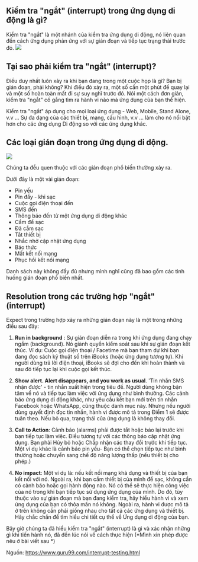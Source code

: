 ## Kiểm tra "ngắt" (interrupt) trong ứng dụng di động là gì?

Kiểm tra "ngắt" là một nhánh của kiểm tra ứng dụng di động, nó liên quan đến cách ứng dụng phản ứng với sự gián đoạn và tiếp tục trạng thái trước đó.
![](https://images.viblo.asia/e9acbd4e-7e73-4bb7-9a23-ff08810ae2d3.png)

## Tại sao phải kiểm tra "ngắt" (interrupt)?

Điều duy nhất luôn xảy ra khi bạn đang trong một cuộc họp là gì? Bạn bị gián đoạn, phải không? Khi điều đó xảy ra, một số cần một phút để quay lại và một số hoàn toàn mất đi sự suy nghĩ trước đó. Nói một cách đơn giản, kiểm tra "ngắt" cố gắng tìm ra hành vi nào mà ứng dụng của bạn thể hiện.

Kiểm tra "ngắt" áp dụng cho mọi loại ứng dụng - Web, Mobile, Stand Alone, v.v ... Sự đa dạng của các thiết bị, mạng, cấu hình, v.v ... làm cho nó nổi bật hơn cho các ứng dụng Di động so với các ứng dụng khác.

## Các loại gián đoạn trong ứng dụng di dộng.
![](https://images.viblo.asia/fe6e53c3-68e8-4710-9269-36bfcebc5e26.jpg)

Chúng ta đều quen thuộc với các gián đoạn phổ biến thường xảy ra.

Dưới đây là một vài gián đoạn:
* Pin yếu
* Pin đầy - khi sạc
* Cuộc gọi điện thoại đến
* SMS đến
* Thông báo đến từ một ứng dụng di động khác
* Cắm để sạc
* Đã cắm sạc
* Tắt thiết bị
* Nhắc nhở cập nhật ứng dụng
* Báo thức
* Mất kết nối mạng
* Phục hồi kết nối mạng

Danh sách này không đầy đủ nhưng mình nghĩ cũng đã bao gồm các tình huống gián đoạn phổ biến nhất.

## Resolution trong các trường hợp "ngắt" (interrupt)
Expect trong trường hợp xảy ra những gián đoạn này là một trong những điều sau đây:

1. **Run in background** : Sự gián đoạn diễn ra trong khi ứng dụng đang chạy ngầm (background). Nó giành quyền kiểm soát sau khi sự gián đoạn kết thúc. Ví dụ: Cuộc gọi điện thoại / Facetime mà bạn tham dự khi bạn đang đọc sách kỹ thuật số trên iBooks (hoặc ứng dụng tương tự). Khi người dùng trả lời điện thoại, iBooks sẽ đợi cho đến khi hoàn thành và sau đó tiếp tục lại khi cuộc gọi kết thúc.

1. **Show alert. Alert disappears, and you work as usual**. 'Tin nhắn SMS nhận được' - tin nhắn xuất hiện trong tiêu đề. Người dùng không bận tâm về nó và tiếp tục làm việc với ứng dụng như bình thường. Các cảnh báo ứng dụng di động khác, như yêu cầu kết bạn mới trên tin nhắn Facebook hoặc WhatsApp, cũng thuộc danh mục này. Nhưng nếu người dùng quyết định đọc tin nhắn, hành vi được mô tả trong Điểm 1 sẽ được tuân theo. Nếu bỏ qua, trạng thái của ứng dụng là không thay đổi.
1. **Call to Action**: Cảnh báo (alarms) phải được tắt hoặc báo lại trước khi bạn tiếp tục làm việc. Điều tương tự với các thông báo cập nhật ứng dụng. Bạn phải Hủy bỏ hoặc Chấp nhận các thay đổi trước khi tiếp tục. Một ví dụ khác là cảnh báo pin yếu- Bạn có thể chọn tiếp tục như bình thường hoặc chuyển sang chế độ năng lượng thấp (nếu thiết bị cho phép.)
1. **No impact**: Một ví dụ là: nếu kết nối mạng khả dụng và thiết bị của bạn kết nối với nó. Ngoài ra, khi bạn cắm thiết bị của mình để sạc, không cần có cảnh báo hoặc gọi hành động nào. Nó có thể sẽ thực hiện công việc của nó trong khi bạn tiếp tục sử dụng ứng dụng của mình.
Do đó, tùy thuộc vào sự gián đoạn mà bạn đang kiểm tra, hãy hiểu hành vi và xem ứng dụng của bạn có thỏa mãn nó không. Ngoài ra, hành vi được mô tả ở trên không cần phải giống nhau cho tất cả các ứng dụng và thiết bị. Hãy chắc chắn để tìm hiểu chi tiết cụ thể về Ứng dụng di động của bạn.

Bây giờ chúng ta đã hiểu kiểm tra "ngắt" (interrupt) là gì và xác nhận những gì khi tiến hành nó, đã đến lúc nói về cách thực hiện (*Mình xin phép được nêu ở bài viết sau *)


Nguồn: https://www.guru99.com/interrupt-testing.html